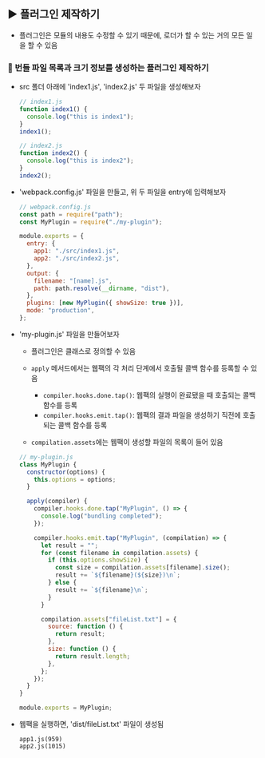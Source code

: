 ## ▶ 플러그인 제작하기

- 플러그인은 모듈의 내용도 수정할 수 있기 때문에, 로더가 할 수 있는 거의 모든 일을 할 수 있음

### 🔹 번들 파일 목록과 크기 정보를 생성하는 플러그인 제작하기

- src 폴더 아래에 'index1.js', 'index2.js' 두 파일을 생성해보자

  ```js
  // index1.js
  function index1() {
    console.log("this is index1");
  }
  index1();
  ```

  ```js
  // index2.js
  function index2() {
    console.log("this is index2");
  }
  index2();
  ```

- 'webpack.config.js' 파일을 만들고, 위 두 파일을 entry에 입력해보자

  ```js
  // webpack.config.js
  const path = require("path");
  const MyPlugin = require("./my-plugin");

  module.exports = {
    entry: {
      app1: "./src/index1.js",
      app2: "./src/index2.js",
    },
    output: {
      filename: "[name].js",
      path: path.resolve(__dirname, "dist"),
    },
    plugins: [new MyPlugin({ showSize: true })],
    mode: "production",
  };
  ```

- 'my-plugin.js' 파일을 만들어보자

  - 플러그인은 클래스로 정의할 수 있음
  - `apply` 메서드에서는 웹팩의 각 처리 단계에서 호출될 콜백 함수를 등록할 수 있음

    - `compiler.hooks.done.tap()`: 웹팩의 실행이 완료됐을 때 호출되는 콜백 함수를 등록
    - `compiler.hooks.emit.tap()`: 웹팩의 결과 파일을 생성하기 직전에 호출되는 콜백 함수를 등록

  - `compilation.assets`에는 웹팩이 생성할 파일의 목록이 들어 있음

  ```js
  // my-plugin.js
  class MyPlugin {
    constructor(options) {
      this.options = options;
    }

    apply(compiler) {
      compiler.hooks.done.tap("MyPlugin", () => {
        console.log("bundling completed");
      });

      compiler.hooks.emit.tap("MyPlugin", (compilation) => {
        let result = "";
        for (const filename in compilation.assets) {
          if (this.options.showSize) {
            const size = compilation.assets[filename].size();
            result += `${filename}(${size})\n`;
          } else {
            result += `${filename}\n`;
          }
        }

        compilation.assets["fileList.txt"] = {
          source: function () {
            return result;
          },
          size: function () {
            return result.length;
          },
        };
      });
    }
  }

  module.exports = MyPlugin;
  ```

- 웹팩을 실행하면, 'dist/fileList.txt' 파일이 생성됨

  ```plain
  app1.js(959)
  app2.js(1015)
  ```
